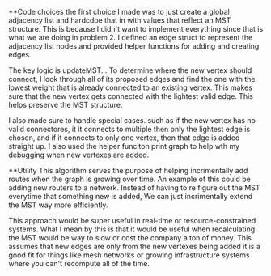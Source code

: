 **Code choices
the first choice I made was to just create a global adjacency list and hardcdoe that in with values that reflect an MST structure. This is because I didn't want to implement everything since that is what we are doing in problem 2. I defined an edge struct to represent the adjacency list nodes and provided helper functions for adding and creating edges.

The key logic is updateMST... To determine where the new vertex should connect, I look through all of its proposed edges and find the one with the lowest weight that is already connected to an existing vertex. This makes sure that the new vertex gets connected with the lightest valid edge. This helps preserve the MST structure.

I also made sure to handle special cases. such as if the new vertex has no valid connectores, it it connects to multiple then only the lightest edge is chosen, and if it connects to only one vertex, then that edge is added straight up. I also used the helper funciton print graph to help wth my debugging when new vertexes are added.

**Utility
This algorithm serves the purpose of helping incrimentally add routes when the graph is growing over time. An example of this could be adding new routers to a network. Instead of having to re figure out the MST everytime that something new is added, We can just incrimentally extend the MST way more efficiently.

This approach would be super useful in real-time or resource-constrained systems. What I mean by this is that it would be useful when recalculating the MST would be way to slow or cost the company a ton of money. This assumes that new edges are only from the new vertexes being added it is a good fit for things like mesh networks or growing infrastructure systems where you can't recompute all of the time.
